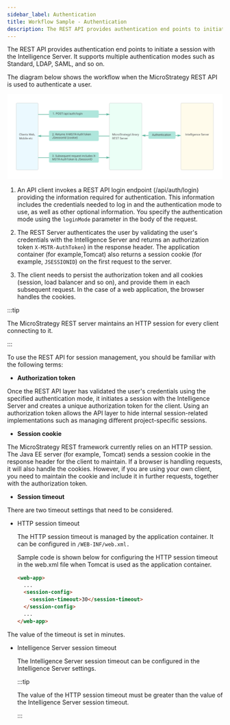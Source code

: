 ```yaml
---
sidebar_label: Authentication
title: Workflow Sample - Authentication
description: The REST API provides authentication end points to initiate a session with the Intelligence Server. It supports multiple authentication modes such as Standard, LDAP, SAML, and so on.
---
```


The REST API provides authentication end points to initiate a session with the Intelligence Server. It supports multiple authentication modes such as Standard, LDAP, SAML, and so on.

The diagram below shows the workflow when the MicroStrategy REST API is used to authenticate a user.

![REST_Login_Workflow](../images/REST_Login_Workflow.png)

1. An API client invokes a REST API login endpoint (/api/auth/login) providing the information required for authentication. This information includes the credentials needed to log in and the authentication mode to use, as well as other optional information. You specify the authentication mode using the `loginMode` parameter in the body of the request.

1. The REST Server authenticates the user by validating the user's credentials with the Intelligence Server and returns an authorization token `X-MSTR-AuthToken`) in the response header. The application container (for example,Tomcat) also returns a session cookie (for example, `JSESSIONID`) on the first request to the server.

1. The client needs to persist the authorization token and all cookies (session, load balancer and so on), and provide them in each subsequent request. In the case of a web application, the browser handles the cookies.

:::tip

The MicroStrategy REST server maintains an HTTP session for every client connecting to it.

:::

To use the REST API for session management, you should be familiar with the following terms:

- **Authorization token**

Once the REST API layer has validated the user's credentials using the specified authentication mode, it initiates a session with the Intelligence Server and creates a unique authorization token for the client. Using an authorization token allows the API layer to hide internal session-related implementations such as managing different project-specific sessions.

- **Session cookie**

The MicroStrategy REST framework currently relies on an HTTP session. The Java EE server (for example, Tomcat) sends a session cookie in the response header for the client to maintain. If a browser is handling requests, it will also handle the cookies. However, if you are using your own client, you need to maintain the cookie and include it in further requests, together with the authorization token.

- **Session timeout**

There are two timeout settings that need to be considered.

- HTTP session timeout

  The HTTP session timeout is managed by the application container. It can be configured in `/WEB-INF/web.xml.`

  Sample code is shown below for configuring the HTTP session timeout in the web.xml file when Tomcat is used as the application container.

  ```html
  <web-app>
    ...
    <session-config>
      <session-timeout>30</session-timeout>
    </session-config>
    ...
  </web-app>
  ```

The value of the timeout is set in minutes.

- Intelligence Server session timeout

  The Intelligence Server session timeout can be configured in the Intelligence Server settings.

  :::tip

  The value of the HTTP session timeout must be greater than the value of the Intelligence Server session timeout.

  :::
